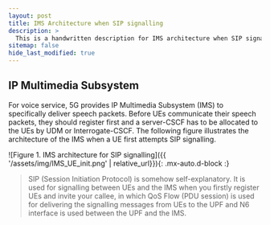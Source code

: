```yaml
---
layout: post
title: IMS Architecture when SIP signalling
description: >
  This is a handwritten description for IMS architecture when SIP signalling
sitemap: false
hide_last_modified: true
---
```


## IP Multimedia Subsystem

For voice service, 5G provides IP Multimedia Subsystem (IMS) to specifically deliver speech packets. Before UEs communicate their speech packets, they should register first and a server-CSCF has to be allocated to the UEs by UDM or Interrogate-CSCF. The following figure illustrates the architecture of the IMS when a UE first attempts SIP signalling.

![Figure 1. IMS architecture for SIP signalling]({{ '/assets/img/IMS_UE_init.png' | relative_url}}){: .mx-auto.d-block :}

> SIP (Session Initiation Protocol) is somehow self-explanatory. It is used for signalling between UEs and the IMS when you firstly register UEs and invite your callee, in which QoS Flow (PDU session) is used for delivering the signalling messages from UEs to the UPF and N6 interface is used between the UPF and the IMS.
